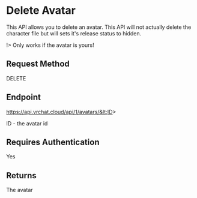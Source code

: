 # Delete Avatar

This API allows you to delete an avatar. This API will not actually delete the character file but will sets it's release status to hidden.

!> Only works if the avatar is yours!

## Request Method 
DELETE

## Endpoint
https://api.vrchat.cloud/api/1/avatars/&lt;ID&gt;

ID - the avatar id

## Requires Authentication
Yes

## Returns 
The avatar